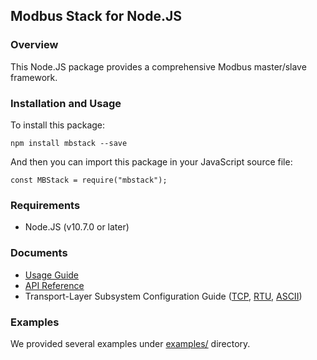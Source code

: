 ﻿## Modbus Stack for Node.JS

### Overview

This Node.JS package provides a comprehensive Modbus master/slave framework.

### Installation and Usage

To install this package:

```
npm install mbstack --save
```

And then you can import this package in your JavaScript source file:

```
const MBStack = require("mbstack");
```

### Requirements

 - Node.JS (v10.7.0 or later)

### Documents

 - [Usage Guide](docs/usage.md)
 - [API Reference](docs/api-ref.md)
 - Transport-Layer Subsystem Configuration Guide ([TCP](docs/transport-layer/tcp-configguide.md), [RTU](docs/transport-layer/rtu-configguide.md), [ASCII](docs/transport-layer/ascii-configguide.md))

### Examples

We provided several examples under [examples/](examples/) directory.

